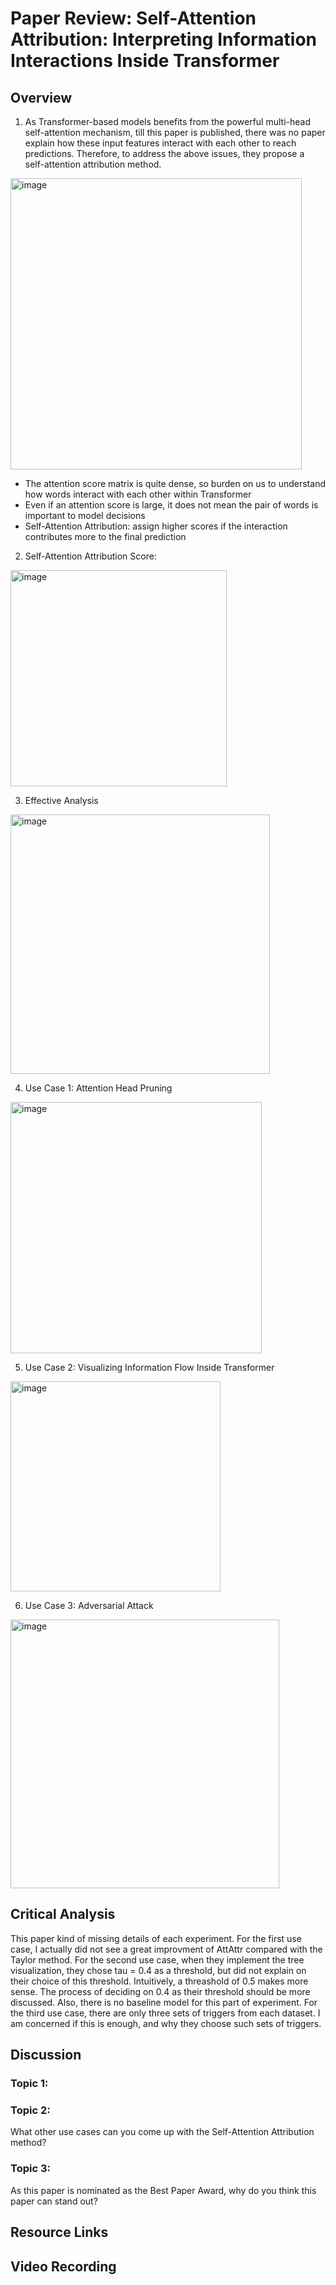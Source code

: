 # Paper Review: Self-Attention Attribution: Interpreting Information Interactions Inside Transformer

## Overview

1. As Transformer-based models benefits from the powerful multi-head self-attention mechanism, till this paper is published, there was no paper explain how these input features interact with each other to reach predictions. Therefore, to address the above issues, they propose a self-attention attribution method. 


<img width="466" alt="image" src="https://user-images.githubusercontent.com/56851668/160319071-5b2f7fa6-f436-43e6-9264-c53cbc3a7ea0.png">

- The attention score matrix is quite dense, so burden on us to understand how words interact with each other within Transformer
- Even if an attention score is large, it does not mean the pair of words is important to model decisions
- Self-Attention Attribution: assign  higher  scores  if  the  interaction  contributes  more  to the final prediction

2. Self-Attention Attribution Score:

<img width="346" alt="image" src="https://user-images.githubusercontent.com/56851668/160320623-39d0e9ac-3bab-4353-9778-c62e9fe84b1d.png">

3. Effective Analysis

<img width="415" alt="image" src="https://user-images.githubusercontent.com/56851668/160323010-993dccb3-2b66-4f90-bbbf-7ffe313fb697.png">

4. Use Case 1: Attention Head Pruning

<img width="402" alt="image" src="https://user-images.githubusercontent.com/56851668/160328722-3083b379-615c-4070-b432-91f396d3ff9d.png">

5. Use Case 2: Visualizing Information Flow Inside Transformer

<img width="336" alt="image" src="https://user-images.githubusercontent.com/56851668/160330492-0f01221c-6fe8-4f8f-84ad-4bc16fbee1ae.png">

6. Use Case 3: Adversarial Attack

<img width="430" alt="image" src="https://user-images.githubusercontent.com/56851668/160335207-c4480e92-0401-418f-aeef-03f7d98127d9.png">


## Critical Analysis

This paper kind of missing details of each experiment. For the first use case, I actually did not see a great improvment of AttAttr compared with the Taylor method. For the second use case, when they implement the tree visualization, they chose tau = 0.4 as a threshold, but did not explain on their choice of this threshold. Intuitively, a threashold of 0.5 makes more sense. The process of deciding on 0.4 as their threshold should be more discussed. Also, there is no baseline model for this part of experiment. For the third use case, there are only three sets of triggers from each dataset. I am concerned if this is enough, and why they choose such sets of triggers.  


## Discussion

### Topic 1:



### Topic 2:

What other use cases can you come up with the Self-Attention Attribution method? 


### Topic 3:

As this paper is nominated as the Best Paper Award, why do you think this paper can stand out? 

## Resource Links

## Video Recording
